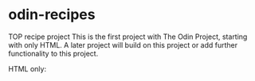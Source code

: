 # odin-recipes
TOP recipe project
This is the first project with The Odin Project, starting with only HTML.
A later project will build on this project or add further functionality to this project.

HTML only: